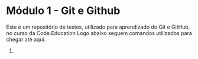 Módulo 1 - Git e Github
=====================================================================================================================

Este é um repositório de testes, utilizado para aprendizado do Git e GitHub, no curso da Code.Education
Logo abaixo seguem comandos utilizados para chegar até aqui.

1. 

